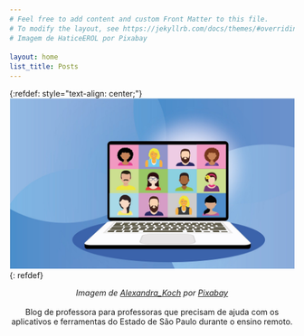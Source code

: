```yaml
---
# Feel free to add content and custom Front Matter to this file.
# To modify the layout, see https://jekyllrb.com/docs/themes/#overriding-theme-defaults
# Imagem de HaticeEROL por Pixabay

layout: home
list_title: Posts
---
```

{:refdef: style="text-align: center;"}
![coisadeprofessora](/assets/images/capa.jpg)
{: refdef}
<figcaption style="text-align: center;">
<figcaption>
<em> Imagem de <a href="https://pixabay.com/pt/users/alexandra_koch-621802/" target="_blank">Alexandra_Koch</a> por <a href="https://pixabay.com" target="_blank">Pixabay</a> </em>
</figcaption>


<br />
Blog de professora para professoras que precisam de ajuda com os aplicativos e ferramentas do Estado de São Paulo durante o ensino remoto.